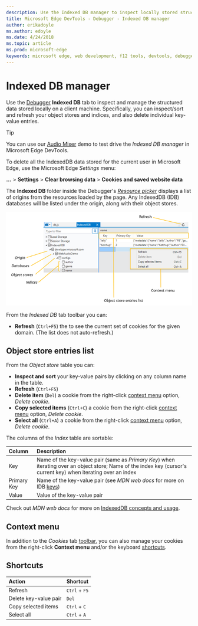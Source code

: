 ```yaml
---
description: Use the Indexed DB manager to inspect locally stored structured data
title: Microsoft Edge DevTools - Debugger - Indexed DB manager
author: erikadoyle
ms.author: edoyle
ms.date: 4/24/2018
ms.topic: article
ms.prod: microsoft-edge
keywords: microsoft edge, web development, f12 tools, devtools, debugger, debugging, indexeddb, structured data, database
---
```


# Indexed DB manager

Use the [Debugger](../debugger.md) **Indexed DB** tab to inspect and manage the structured data stored locally on a client machine. Specifically, you can inspect/sort and refresh your object stores and indices, and also delete individual key-value entries.

> [!TIP]
> You can use our [Audio Mixer](https://developer.microsoft.com/en-us/microsoft-edge/testdrive/demos/audiomixer/) demo to test drive the *Indexed DB manager* in Microsoft Edge DevTools.

To delete all the IndexedDB data stored for the current user in Microsoft Edge, use the Microsoft Edge *Settings* menu:

**...** > **Settings** > **Clear browsing data** > **Cookies and saved website data**

The **Indexed DB** folder inside the Debugger's [*Resource picker*](../debugger.md#resource-picker) displays a list of origins from the resources loaded by the page. Any IndexedDB (IDB) databases will be listed under the origin, along with their object stores. 

![DevTools Indexed DB manager](../media/debugger_indexeddb.png)

From the *Indexed DB* tab toolbar you can:

 - **Refresh** (`Ctrl+F5`) the [](#cookies-list) to see the current set of cookies for the given domain. (The list does not auto-refresh.)

## Object store entries list

From the *Object store* table you can:

 - **Inspect and sort** your key-value pairs by clicking on any column name in the table.
 - **Refresh** (`Ctrl+F5`)
 - **Delete item** (`Del`) a cookie from the right-click [context menu](#context-menu) option, *Delete cookie*.
 - **Copy selected items** (`Ctrl+C`) a cookie from the right-click [context menu](#context-menu) option, *Delete cookie*.
 - **Select all** (`Ctrl+A`) a cookie from the right-click [context menu](#context-menu) option, *Delete cookie*.

The columns of the *Index* table are sortable:

Column | Description
:------------ | :-------------
Key | Name of the key-value pair (same as *Primary Key*) when iterating over an object store; Name of the index key (cursor's current key) when iterating over an index
Primary Key | Name of the key-value pair (see *MDN web docs* for more on IDB [keys](https://developer.mozilla.org/en-US/docs/Web/API/IndexedDB_API/Using_IndexedDB#Structuring_the_database))
Value | Value of the key-value pair

Check out *MDN web docs* for more on [IndexedDB concepts and usage](https://developer.mozilla.org/en-US/docs/Web/API/IndexedDB_API).

## Context menu

In addition to the *Cookies* tab [toolbar](#cookies-manager), you can also manage your cookies from the right-click **Context menu** and/or the keyboard [shortcuts](#shortcuts).

## Shortcuts

Action | Shortcut
:------------ | :-------------
Refresh | `Ctrl` + `F5`
Delete key-value pair | `Del`
Copy selected items | `Ctrl` + `C`
Select all | `Ctrl` + `A`